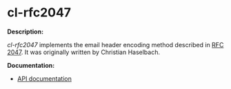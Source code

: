 # cl-rfc2047

**Description:**

*cl-rfc2047* implements the email header encoding method described in
[RFC 2047](http://tools.ietf.org/html/rfc2047). It was originally written
by Christian Haselbach.

**Documentation:**

* [API documentation](http://mr.gy/maintenance/cl-rfc2047/api.html)
